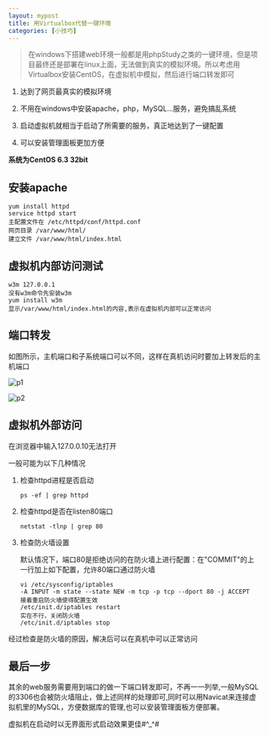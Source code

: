 ```yaml
---
layout: mypost
title: 用Virtualbox代替一键环境
categories: [小技巧]
---
```


> 在windows下搭建web环境一般都是用phpStudy之类的一键环境，但是项目最终还是部署在linux上面，无法做到真实的模拟环境。所以考虑用Virtualbox安装CentOS，在虚拟机中模拟，然后进行端口转发即可

1. 达到了网页最真实的模拟环境

2. 不用在windows中安装apache，php，MySQL...服务，避免搞乱系统

3. 启动虚拟机就相当于启动了所需要的服务，真正地达到了一键配置

4. 可以安装管理面板更加方便

**系统为CentOS 6.3 32bit**

## 安装apache

```shell
yum install httpd
service httpd start
主配置文件在 /etc/httpd/conf/httpd.conf
网页目录 /var/www/html/
建立文件 /var/www/html/index.html
```

## 虚拟机内部访问测试

```
w3m 127.0.0.1
没有w3m命令先安装w3m
yum install w3m
显示/var/www/html/index.html的内容,表示在虚拟机内部可以正常访问
```
	
## 端口转发

如图所示，主机端口和子系统端口可以不同，这样在真机访问时要加上转发后的主机端口

![p1](20160328-01.jpg)

![p2](20160328-02.jpg)


## 虚拟机外部访问

在浏览器中输入127.0.0.10无法打开

一般可能为以下几种情况

1. 检查httpd进程是否启动

	`ps -ef | grep httpd`

2. 检查httpd是否在listen80端口

	`netstat -tlnp | grep 80` 

3. 检查防火墙设置

    默认情况下，端口80是拒绝访问的在防火墙上进行配置：在"COMMIT"的上一行加上如下配置，允许80端口通过防火墙

    ```
    vi /etc/sysconfig/iptables
    -A INPUT -m state --state NEW -m tcp -p tcp --dport 80 -j ACCEPT
    接着重启防火墙使得配置生效
    /etc/init.d/iptables restart
    实在不行，关闭防火墙
    /etc/init.d/iptables stop
    ```

经过检查是防火墙的原因，解决后可以在真机中可以正常访问

## 最后一步

其余的web服务需要用到端口的做一下端口转发即可，不再一一列举,一般MySQL的3306也会被防火墙阻止，做上述同样的处理即可,同时可以用Navicat来连接虚拟机里的MySQL，方便数据库的管理,也可以安装管理面板方便部署。

虚拟机在启动时以无界面形式启动效果更佳#^_^#
